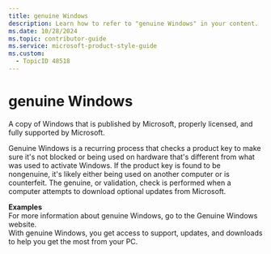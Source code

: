 ```yaml
---
title: genuine Windows
description: Learn how to refer to "genuine Windows" in your content.
ms.date: 10/28/2024
ms.topic: contributor-guide
ms.service: microsoft-product-style-guide
ms.custom:
  - TopicID 48518
---
```



# genuine Windows

A copy of Windows that is published by Microsoft, properly licensed, and fully supported by Microsoft.

Genuine Windows is a recurring process that checks a product key to make sure it's not blocked or being used on hardware that's different from what was used to activate Windows. If the product key is found to be nongenuine, it's likely either being used on another computer or is counterfeit. The genuine, or validation, check is performed when a computer attempts to download optional updates from Microsoft.

**Examples**  
For more information about genuine Windows, go to the Genuine Windows website.  
With genuine Windows, you get access to support, updates, and downloads to help you get the most from your PC.